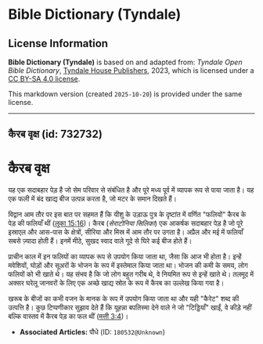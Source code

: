 # Bible Dictionary (Tyndale)

## License Information

**Bible Dictionary (Tyndale)** is based on and adapted from: _Tyndale Open Bible Dictionary_, [Tyndale House Publishers](https://tyndaleopenresources.com/), 2023, which is licensed under a [CC BY-SA 4.0 license](https://creativecommons.org/licenses/by-sa/4.0/legalcode.en).

This markdown version (created `2025-10-20`) is provided under the same license.



--------------------------------

## कैरब वृक्ष (id: 732732)

कैरब वृक्ष
==========

यह एक सदाबहार पेड़ है जो सेम परिवार से संबंधित है और पूरे मध्य पूर्व में व्यापक रूप से पाया जाता है। यह एक फली में बंद खाद्य बीज उत्पन्न करता है, जो मटर के समान दिखते हैं। 

विद्वान आम तौर पर इस बात पर सहमत हैं कि यीशु के उड़ाऊ पुत्र के दृष्टांत में वर्णित "फलियों" कैरब के पेड़ की फलियाँ थीं ([लूका 15:16](https://ref.ly/Luke15:16))। कैरब (*सेराटोनिया सिलिका*) एक आकर्षक सदाबहार पेड़ है जो पूरे इस्राएल और आस\-पास के क्षेत्रों, सीरिया और मिस्र में आम तौर पर उगता है। अप्रैल और मई में फलियाँ सबसे ज़्यादा होती हैं। इनमें मीठे, सुखद स्वाद वाले गूदे से घिरे कई बीज होते हैं।

प्राचीन काल में इन फलियों का व्यापक रूप से उपयोग किया जाता था, जैसा कि आज भी होता है। इन्हें मवेशियों, घोड़ों और सूअरों के भोजन के रूप में इस्तेमाल किया जाता था। भोजन की कमी के समय, लोग फलियों को भी खाते थे। यह संभव है कि जो लोग बहुत गरीब थे, वे नियमित रूप से इन्हें खाते थे। तलमूद में अक्सर घरेलू जानवरों के लिए एक अच्छे खाद्य स्रोत के रूप में कैरब का उल्लेख किया गया है।

खरूब के बीजों का कभी वजन के मानक के रूप में उपयोग किया जाता था और यही "कैरेट" शब्द की उत्पत्ति है। कुछ टिप्पणीकार सुझाव देते हैं कि यूहन्ना बपतिस्मा देने वाले ने जो "टिड्डियाँ" खाईं, वे कीड़े नहीं बल्कि वास्तव में कैरब पेड़ का फल थीं ([मत्ती 3:4](https://ref.ly/Matt3:4))। 

* **Associated Articles:** पौधे (ID: `180532@Unknown`)

